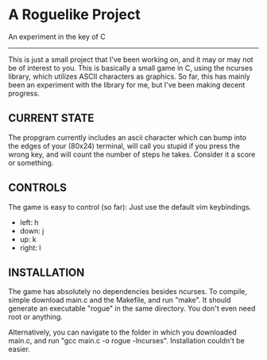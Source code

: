 A Roguelike Project
===================
An experiment in the key of C
* * *

This is just a small project that I've been working on, and it may or may not be of interest to you. This is basically a small game in C, using the ncurses library, which utilizes ASCII characters as graphics. So far, this has mainly been an experiment with the library for me, but I've been making decent progress.

CURRENT STATE
-------------
The propgram currently includes an ascii character which can bump into the edges of your (80x24) terminal, will call you stupid if you press the wrong key, and will count the number of steps he takes. Consider it a score or something.

CONTROLS
--------
The game is easy to control (so far): Just use the default vim keybindings.
- left: h
- down: j
- up: k
- right: l

INSTALLATION
------------
The game has absolutely no dependencies besides ncurses. To compile, simple download main.c and the Makefile, and run "make". It should generate an executable "rogue" in the same directory. You don't even need root or anything.

Alternatively, you can navigate to the folder in which you downloaded main.c, and run "gcc main.c -o rogue -lncurses". Installation couldn't be easier.
